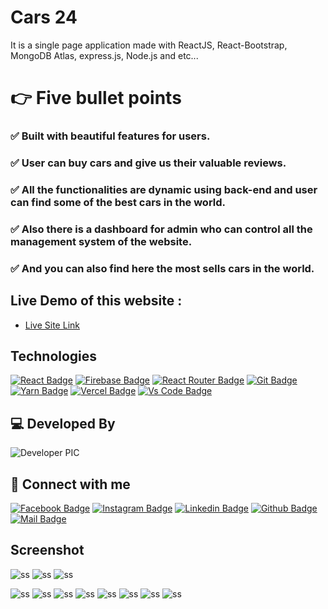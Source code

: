 # Cars 24

It is a single page application made with ReactJS, React-Bootstrap, MongoDB Atlas, express.js, Node.js and etc...

# 👉 **Five bullet points**

### ✅	Built with beautiful features for users.

### ✅ User can buy cars and give us their valuable reviews.

### ✅ All the functionalities are dynamic using back-end and user can find some of the best cars in the world.

### ✅ Also there is a dashboard for admin who can control all the management system of the website.

### ✅ And you can also find here the most sells cars in the world.

## Live Demo of this website :

- [Live Site Link](https://niche-web-a35d2.web.app/)

## Technologies

[![React Badge](https://img.shields.io/badge/React-20232A?style=for-the-badge&logo=react&logoColor=61DAFB)](https://github.com/coderboy-raiyan)
[![Firebase Badge](https://img.shields.io/badge/Firebase-FFCB2B?style=for-the-badge&logo=firebase&logoColor=white)](https://github.com/coderboy-raiyan)
[![React Router Badge](https://img.shields.io/badge/React_Router-CA4245?style=for-the-badge&logo=react-router&logoColor=white)](https://github.com/coderboy-raiyan)
[![Git Badge](https://img.shields.io/badge/git-f34f29?style=for-the-badge&logo=git&logoColor=white)](https://github.com/coderboy-raiyan)
[![Yarn Badge](https://img.shields.io/badge/yarn-0078D6?style=for-the-badge&logo=yarn&logoColor=white)](https://github.com/coderboy-raiyan)
[![Vercel Badge](https://img.shields.io/badge/vercel-000?style=for-the-badge&logo=vercel&logoColor=white)](https://github.com/coderboy-raiyan)
[![Vs Code Badge](https://img.shields.io/badge/Visual_Studio_Code-0078D6?style=for-the-badge&logo=visualstudiocode&logoColor=white)](https://github.com/coderboy-raiyan)

## 💻 Developed By

![Developer PIC](https://avatars.githubusercontent.com/u/76396442?v=4)

## 🚀 Connect with me

[![Facebook Badge](https://img.shields.io/badge/Facebook-1877F2?style=for-the-badge&logo=facebook&logoColor=white)](https://www.facebook.com/tajkierhaque/)
[![Instagram Badge](https://img.shields.io/badge/Instagram-E4405F?style=for-the-badge&logo=instagram&logoColor=white)](https://www.instagram.com/tajkier_haque/)
[![Linkedin Badge](https://img.shields.io/badge/LinkedIn-0077B5?style=for-the-badge&logo=linkedin&logoColor=white)](https://www.linkedin.com/in/tajkier-haque/)
[![Github Badge](https://img.shields.io/badge/GitHub-100000?style=for-the-badge&logo=github&logoColor=white)](https://github.com/coderboy-raiyan)
[![Mail Badge](https://img.shields.io/badge/Gmail-D14836?style=for-the-badge&logo=gmail&logoColor=white)](mailto:tajkierhaque@gmail.com)

## Screenshot

![ss](https://i.ibb.co/d68gKN5/screencapture-niche-web-a35d2-web-app-2021-11-12-13-36-27.png)
![ss](https://i.ibb.co/5M1HtTF/screencapture-niche-web-a35d2-web-app-products-2021-11-12-13-36-46.png)
![ss](https://i.ibb.co/0mnbKTs/screencapture-niche-web-a35d2-web-app-dashboard-2021-11-12-13-36-59.png)

![ss](https://i.ibb.co/jgwhqqq/screencapture-niche-web-a35d2-web-app-dashboard-review-2021-11-12-13-37-09.png)
![ss](https://i.ibb.co/r2vy7cx/screencapture-niche-web-a35d2-web-app-dashboard-pay-2021-11-12-13-37-18.png)
![ss](https://i.ibb.co/99Z0Mmf/screencapture-niche-web-a35d2-web-app-login-2021-11-12-13-41-48.png)
![ss](https://i.ibb.co/2F3zJXc/screencapture-niche-web-a35d2-web-app-register-2021-11-12-13-41-57.png)
![ss](https://i.ibb.co/TYFJcH2/screencapture-niche-web-a35d2-web-app-dashboard-makeadmin-2021-11-12-13-37-25.png)
![ss](https://i.ibb.co/G0LGHQ5/screencapture-niche-web-a35d2-web-app-dashboard-addproduct-2021-11-12-13-37-42.png)
![ss](https://i.ibb.co/2v7d734/screencapture-niche-web-a35d2-web-app-dashboard-manageproducts-2021-11-12-13-37-52.png)
![ss](https://i.ibb.co/6b5TZM7/screencapture-niche-web-a35d2-web-app-dashboard-manageorders-2021-11-12-13-38-06.png)
